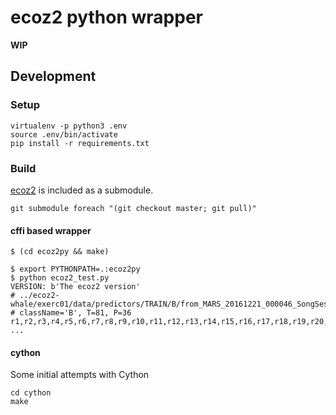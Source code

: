 # ecoz2 python wrapper

**WIP**

## Development

### Setup

    virtualenv -p python3 .env
    source .env/bin/activate
    pip install -r requirements.txt

### Build

[ecoz2](https://github.com/ecoz2/ecoz2) is included as a submodule.

    git submodule foreach "(git checkout master; git pull)"

#### cffi based wrapper

    $ (cd ecoz2py && make)
    
    $ export PYTHONPATH=.:ecoz2py
    $ python ecoz2_test.py
    VERSION: b'The ecoz2 version'
    # ../ecoz2-whale/exerc01/data/predictors/TRAIN/B/from_MARS_20161221_000046_SongSession_16kHz_HPF5Hz.wav__10079.092_10080.35.prd:
    # className='B', T=81, P=36
    r1,r2,r3,r4,r5,r6,r7,r8,r9,r10,r11,r12,r13,r14,r15,r16,r17,r18,r19,r20,r21,r22,r23,r24,r25,r26,r27,r28,r29,r30,r31,r32,r33,r34,r35,r36
    ...
    
    
#### cython

Some initial attempts with Cython

    cd cython    
    make
